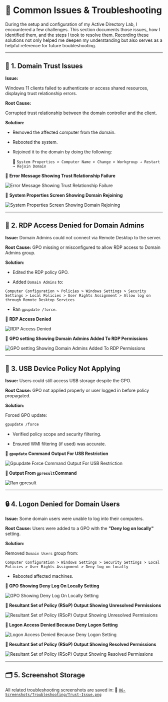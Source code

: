 # 🔧 Common Issues & Troubleshooting

During the setup and configuration of my Active Directory Lab, I encountered a few challenges. This section documents those issues, how I identified them, and the steps I took to resolve them. Recording these solutions not only helped me deepen my understanding but also serves as a helpful reference for future troubleshooting.

---

## 🧩 1. Domain Trust Issues

**Issue:**  

Windows 11 clients failed to authenticate or access shared resources, displaying trust relationship errors.

**Root Cause:**  

Corrupted trust relationship between the domain controller and the client.

**Solution:**  

- Removed the affected computer from the domain.
- Rebooted the system.
- Rejoined it to the domain by doing the following:

   📂 `System Properties > Computer Name > Change > Workgroup → Restart → Rejoin Domain`

📸 **Error Message Showing Trust Relationship Failure**

![Error Message Showing Trust Relationship Failure](https://github.com/user-attachments/assets/69fba4ca-38d1-424a-999f-7a7d1ba46d31)

📸 **System Properties Screen Showing Domain Rejoining**

![System Properties Screen Showing Domain Rejoining](https://github.com/user-attachments/assets/97892673-b001-4b4a-92b7-d3ad969f4bfd)

---

## 🔐 2. RDP Access Denied for Domain Admins
**Issue:**
Domain Admins could not connect via Remote Desktop to the server.

**Root Cause:**
GPO missing or misconfigured to allow RDP access to Domain Admins group.

**Solution:**

- Edited the RDP policy GPO.

- Added `Domain Admins` to:

```pgsql
Computer Configuration > Policies > Windows Settings > Security Settings > Local Policies > User Rights Assignment > Allow log on through Remote Desktop Services
```
- Ran `gpupdate /force`.

📸 **RDP Access Denied**

![RDP Access Denied](https://github.com/user-attachments/assets/12745c2e-bf5c-4a8e-a41d-7a767cf172fc)

📸 **GPO setting Showing Domain Admins Added To RDP Permissions**

![GPO setting Showing Domain Admins Added To RDP Permissions](https://github.com/user-attachments/assets/e31a3b6d-a423-403a-8813-782af0d30eea)

---

## 💾 3. USB Device Policy Not Applying

**Issue:**
Users could still access USB storage despite the GPO.

**Root Cause:**
GPO not applied properly or user logged in before policy propagated.

**Solution:**

Forced GPO update:

```bash
gpupdate /force
```
- Verified policy scope and security filtering.

- Ensured WMI filtering (if used) was accurate.

📸 **`gpupdate` Command Output For USB Restriction**

![Gpupdate Force Command Output For USB Restriction](https://github.com/user-attachments/assets/048cab8d-18ce-4d7a-a2d8-4e541cdfc323)

**📸 Output From `gpresult`Command**

![Ran gpresult](https://github.com/user-attachments/assets/d2cd5644-473a-43dd-a886-ce6360f7291d)

---

## 🔒 4. Logon Denied for Domain Users

**Issue:**
Some domain users were unable to log into their computers.

**Root Cause:**
Users were added to a GPO with the **"Deny log on locally"** setting.

**Solution:**

Removed `Domain Users` group from:

```pgsql
Computer Configuration > Windows Settings > Security Settings > Local Policies > User Rights Assignment > Deny log on locally
```
- Rebooted affected machines.

**📸 GPO Showing Deny Log On Locally Setting**

![GPO Showing Deny Log On Locally Setting](https://github.com/user-attachments/assets/f23b3f25-875a-4fbe-8f56-4626fb43e0f5)

**📸 Resultant Set of Policy (RSoP) Output Showing Unresolved Permissions**

![Resultant Set of Policy (RSoP) Output Showing Unresolved Permissions](https://github.com/user-attachments/assets/2a720ab1-39da-446d-a1a3-c261d7c1c5d3)

**📸 Logon Access Denied Because Deny Logon Setting**

![Logon Access Denied Because Deny Logon Setting](https://github.com/user-attachments/assets/ecfc4808-66a9-4190-ba6f-eda972444c5b)

**📸 Resultant Set of Policy (RSoP) Output Showing Resolved Permissions**

![Resultant Set of Policy (RSoP) Output Showing Resolved Permissions](https://github.com/user-attachments/assets/0a9bf0cb-e8b1-4034-910b-b3f2f9feba28)

---

## 🗂️ 5. Screenshot Storage

All related troubleshooting screenshots are saved in:
📂 [`06-Screenshots/Troubleshooting/Trust-Issue.png`](https://github.com/Hugh-Kumbi/Hugh-Kumbi-Active-Directory-Lab/blob/main/06-Screenshots/X.%20Troubleshooting/Trust-Issues.md)
